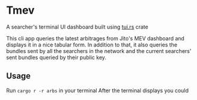 # Tmev
A searcher's terminal UI dashboard built using [tui.rs](https://docs.rs/tui/latest/tui/) crate

This cli app queries the latest arbitrages from Jito's MEV dashboard and displays it in a nice tabular form. In addition to that, it also queries the bundles sent by all the searchers in the network and the current searchers' sent bundles queried by their public key.


## Usage
Run ```cargo r -r arbs``` in your terminal 
After the terminal displays you could 
